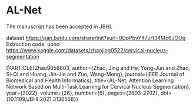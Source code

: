 # AL-Net
The manuscript has been accepted in JBHI.

dataset
https://pan.baidu.com/share/init?surl=0DpPbvYlt7urt34Mc6JOOg  Extraction code: uono
https://www.kaggle.com/datasets/zhaojing0522/cervical-nucleus-segmentation

@ARTICLE{Zhao9656603,
  author={Zhao, Jing and He, Yong-Jun and Zhao, Si-Qi and Huang, Jin-Jie and Zuo, Wang-Meng},
  journal={IEEE Journal of Biomedical and Health Informatics}, 
  title={AL-Net: Attention Learning Network Based on Multi-Task Learning for Cervical Nucleus Segmentation}, 
  year={2022},
  volume={26},
  number={6},
  pages={2693-2702},
  doi={10.1109/JBHI.2021.3136568}}
